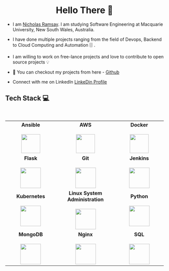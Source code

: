 <h1 align="center"> Hello There 👋 </h1>


* I am [Nicholas Ramsay](https://www.linkedin.com/). I am studying Software Engineering at Macquarie University, New South Wales, Australia.

* I have done multiple projects ranging from the field of Devops, Backend to Cloud Computing and Automation :file_cabinet: .

* I am willing to work on free-lance projects and love to  contribute to open source projects :bulb:

* :magnet:  You can checkout my projects from here - [Github](https://github.com)

* Connect with me on LinkedIn [LinkeDin Profile](https://www.linkedin.com/)


## Tech Stack :computer:

<br>
<table>
<tbody>
 <tr>
<td align="center" width="20%">
<b><center>Ansible</center></b><br>
    <img height=60px src="https://encrypted-tbn0.gstatic.com/images?q=tbn%3AANd9GcSEbbMBYx3DSbnzVxofkkvdV83FRA-lma9Y_Q&usqp=CAU"> 
</td>

<td align="center" width="20%">
    <b><center>AWS</center></b><br>
    <img height=60px src="https://encrypted-tbn0.gstatic.com/images?q=tbn%3AANd9GcQV9AyEyvrlIJLOfbxFLfOr03Qy5gRL0txWMQ&usqp=CAU"> 
</td>

<td align="center" width="20%">
    <b><center>Docker</center></b><br>
    <img height=60px src="https://encrypted-tbn0.gstatic.com/images?q=tbn%3AANd9GcTApU_6Eg4oWx3NMhLifHmNEkxjeMxfd3oGUA&usqp=CAU"> 
</td>
</tr>

<tr>
<td align="center" width="20%">
    <b><center>Flask</center></b><br>
    <img height=65px src="https://www.pngitem.com/pimgs/m/159-1595977_flask-python-logo-hd-png-download.png"> 
</td>

<td align="center" width="20%">
    <b><center>Git</center></b><br>
    <img height=65px src="https://git-scm.com/images/logos/downloads/Git-Logo-2Color.png"> 
</td>

<td align="center" width="20%">
    <b><center>Jenkins</center></b><br>
    <img height=65px src="https://www.devteam.space/wp-content/uploads/2018/03/jenkins.jpg"> 
</td>
</tr>

<tr>
<td align="center" width="20%">
    <b><center>Kubernetes</center></b><br>
    <img height=65px src="https://d15shllkswkct0.cloudfront.net/wp-content/blogs.dir/1/files/2019/05/Kubernetes_New.png"> 
</td>

<td align="center" width="20%">
    <b><center>Linux System Administration</center></b><br>
    <img height=65px src="https://upload.wikimedia.org/wikipedia/commons/a/af/Tux.png"> 
</td>



<td align="center" width="20%">
    <b><center>Python</center></b><br>
    <img height=65px src="https://www.python.org/static/community_logos/python-logo.png"> 
</td>
</tr>

<tr>
<td align="center" width="20%">
    <b><center>MongoDB</center></b><br>
    <img height=65px src="https://www.logolynx.com/images/logolynx/d5/d50b83324fb4fbab14cdfaf47409115b.jpeg"> 
</td>

<td align="center" width="20%">
    <b><center>Nginx</center></b><br>
    <img height=65px src="http://www.myiconfinder.com/uploads/iconsets/256-256-cf2ed3956a3a1484f83ed20d7e987f21.png"> 
</td>

<td align="center" width="20%">
    <b><center>SQL</center></b><br>
    <img height=65px src="https://i0.wp.com/www.complexsql.com/wp-content/uploads/2017/01/sql-logo.jpg?ssl=1"> 
</td>
</tr>
</tbody>
</table>